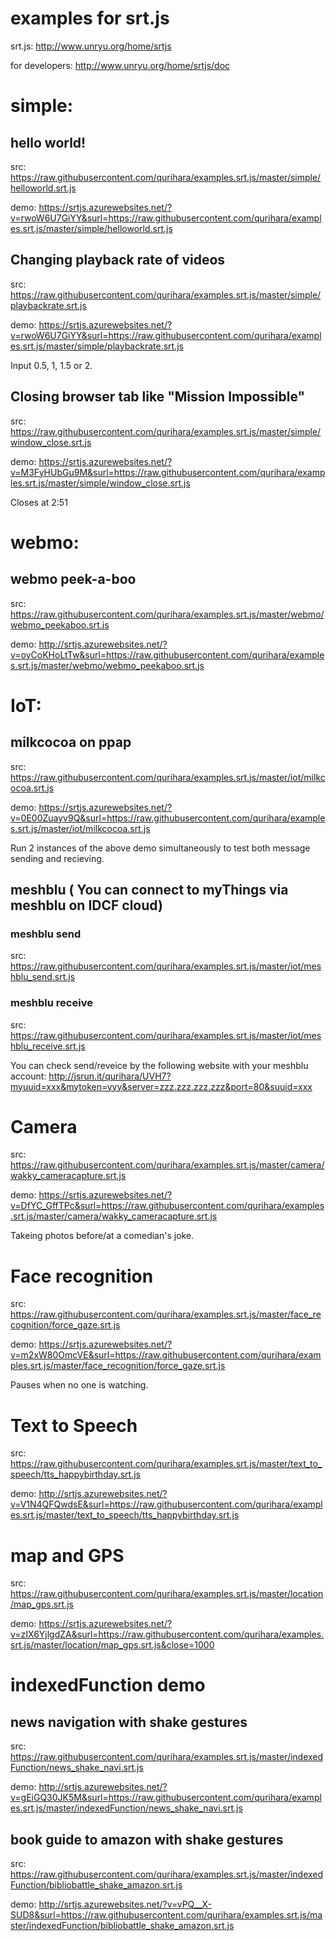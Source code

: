 # examples for srt.js

srt.js:
http://www.unryu.org/home/srtjs

for developers:
http://www.unryu.org/home/srtjs/doc


# simple:

## hello world!
src:
https://raw.githubusercontent.com/qurihara/examples.srt.js/master/simple/helloworld.srt.js

demo:
https://srtjs.azurewebsites.net/?v=rwoW6U7GiYY&surl=https://raw.githubusercontent.com/qurihara/examples.srt.js/master/simple/helloworld.srt.js

## Changing playback rate of videos
src:
https://raw.githubusercontent.com/qurihara/examples.srt.js/master/simple/playbackrate.srt.js

demo:
https://srtjs.azurewebsites.net/?v=rwoW6U7GiYY&surl=https://raw.githubusercontent.com/qurihara/examples.srt.js/master/simple/playbackrate.srt.js

Input 0.5, 1, 1.5 or 2.

## Closing browser tab like "Mission Impossible"
src:
https://raw.githubusercontent.com/qurihara/examples.srt.js/master/simple/window_close.srt.js

demo:
https://srtjs.azurewebsites.net/?v=M3FyHUbGu9M&surl=https://raw.githubusercontent.com/qurihara/examples.srt.js/master/simple/window_close.srt.js

Closes at 2:51

# webmo:

## webmo peek-a-boo
src:
https://raw.githubusercontent.com/qurihara/examples.srt.js/master/webmo/webmo_peekaboo.srt.js

demo:
http://srtjs.azurewebsites.net/?v=oyCoKHoLtTw&surl=https://raw.githubusercontent.com/qurihara/examples.srt.js/master/webmo/webmo_peekaboo.srt.js

# IoT:

## milkcocoa on ppap
src:
https://raw.githubusercontent.com/qurihara/examples.srt.js/master/iot/milkcocoa.srt.js

demo:
https://srtjs.azurewebsites.net/?v=0E00Zuayv9Q&surl=https://raw.githubusercontent.com/qurihara/examples.srt.js/master/iot/milkcocoa.srt.js

Run 2 instances of the above demo simultaneously to test both message sending and recieving.

## meshblu ( You can connect to myThings via meshblu on IDCF cloud)
### meshblu send
src:
https://raw.githubusercontent.com/qurihara/examples.srt.js/master/iot/meshblu_send.srt.js

### meshblu receive
src:
https://raw.githubusercontent.com/qurihara/examples.srt.js/master/iot/meshblu_receive.srt.js

You can check send/reveice by the following website with your meshblu account:
http://jsrun.it/qurihara/UVH7?myuuid=xxx&mytoken=yyy&server=zzz.zzz.zzz.zzz&port=80&suuid=xxx

# Camera
src:
https://raw.githubusercontent.com/qurihara/examples.srt.js/master/camera/wakky_cameracapture.srt.js

demo:
https://srtjs.azurewebsites.net/?v=DfYC_GffTPc&surl=https://raw.githubusercontent.com/qurihara/examples.srt.js/master/camera/wakky_cameracapture.srt.js

Takeing photos before/at a comedian's joke.

# Face recognition
src:
https://raw.githubusercontent.com/qurihara/examples.srt.js/master/face_recognition/force_gaze.srt.js

demo:
https://srtjs.azurewebsites.net/?v=m2xW80OmcVE&surl=https://raw.githubusercontent.com/qurihara/examples.srt.js/master/face_recognition/force_gaze.srt.js

Pauses when no one is watching.

# Text to Speech
src:
https://raw.githubusercontent.com/qurihara/examples.srt.js/master/text_to_speech/tts_happybirthday.srt.js

demo:
http://srtjs.azurewebsites.net/?v=V1N4QFQwdsE&surl=https://raw.githubusercontent.com/qurihara/examples.srt.js/master/text_to_speech/tts_happybirthday.srt.js

# map and GPS
src:
https://raw.githubusercontent.com/qurihara/examples.srt.js/master/location/map_gps.srt.js

demo:
https://srtjs.azurewebsites.net/?v=zIX6YjlgdZA&surl=https://raw.githubusercontent.com/qurihara/examples.srt.js/master/location/map_gps.srt.js&close=1000

# indexedFunction demo
## news navigation with shake gestures
src:
https://raw.githubusercontent.com/qurihara/examples.srt.js/master/indexedFunction/news_shake_navi.srt.js

demo:
http://srtjs.azurewebsites.net/?v=gEiGQ30JK5M&surl=https://raw.githubusercontent.com/qurihara/examples.srt.js/master/indexedFunction/news_shake_navi.srt.js

## book guide to amazon with shake gestures
src:
https://raw.githubusercontent.com/qurihara/examples.srt.js/master/indexedFunction/bibliobattle_shake_amazon.srt.js

demo:
http://srtjs.azurewebsites.net/?v=vPQ__X-SUD8&surl=https://raw.githubusercontent.com/qurihara/examples.srt.js/master/indexedFunction/bibliobattle_shake_amazon.srt.js
